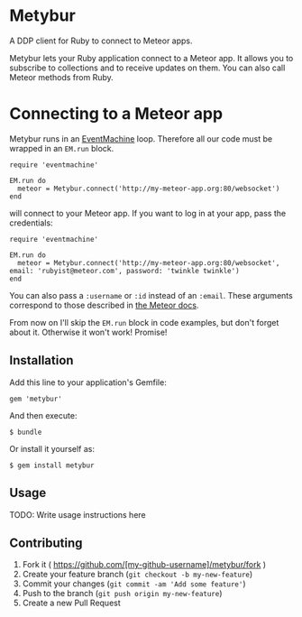 # Metybur

A DDP client for Ruby to connect to Meteor apps.

Metybur lets your Ruby application connect to a Meteor app. It allows you
to subscribe to collections and to receive updates on them.
You can also call Meteor methods from Ruby.

# Connecting to a Meteor app

Metybur runs in an [EventMachine](http://eventmachine.rubyforge.org/) loop.
Therefore all our code must be wrapped in an `EM.run` block.

    require 'eventmachine'

    EM.run do
      meteor = Metybur.connect('http://my-meteor-app.org:80/websocket')
    end

will connect to your Meteor app. If you want to log in at your app, pass the credentials:

    require 'eventmachine'

    EM.run do
      meteor = Metybur.connect('http://my-meteor-app.org:80/websocket', email: 'rubyist@meteor.com', password: 'twinkle twinkle')
    end

You can also pass a `:username` or `:id` instead of an `:email`. These arguments correspond to those described in [the Meteor docs](http://docs.meteor.com/#/full/meteor_loginwithpassword).

From now on I'll skip the `EM.run` block in code examples, but don't forget about it. Otherwise it won't work! Promise!

## Installation

Add this line to your application's Gemfile:

    gem 'metybur'

And then execute:

    $ bundle

Or install it yourself as:

    $ gem install metybur

## Usage

TODO: Write usage instructions here

## Contributing

1. Fork it ( https://github.com/[my-github-username]/metybur/fork )
2. Create your feature branch (`git checkout -b my-new-feature`)
3. Commit your changes (`git commit -am 'Add some feature'`)
4. Push to the branch (`git push origin my-new-feature`)
5. Create a new Pull Request
